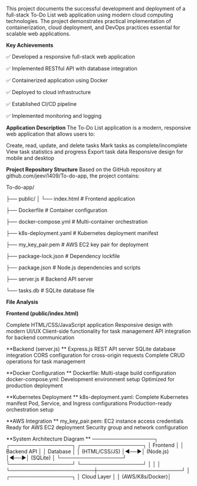 This project documents the successful development and deployment of a full-stack To-Do List web application using modern cloud computing technologies. The project demonstrates practical implementation of containerization, cloud deployment, and DevOps practices essential for scalable web applications.

**Key **Achievements****

✅ Developed a responsive full-stack web application

✅ Implemented RESTful API with database integration

✅ Containerized application using Docker

✅ Deployed to cloud infrastructure

✅ Established CI/CD pipeline

✅ Implemented monitoring and logging

**Application Description**
The To-Do List application is a modern, responsive web application that allows users to:

Create, read, update, and delete tasks
Mark tasks as complete/incomplete
View task statistics and progress
Export task data
Responsive design for mobile and desktop

**Project Repository Structure**
Based on the GitHub repository at github.com/jeevi1409/To-do-app, the project contains:

To-do-app/

├── public/
│   └── index.html              # Frontend application

├── Dockerfile                  # Container configuration

├── docker-compose.yml          # Multi-container orchestration

├── k8s-deployment.yaml         # Kubernetes deployment manifest

├── my_key_pair.pem            # AWS EC2 key pair for deployment

├── package-lock.json          # Dependency lockfile

├── package.json               # Node.js dependencies and scripts

├── server.js                  # Backend API server

└── tasks.db                   # SQLite database file

**File Analysis**

**Frontend (public/index.html)**

Complete HTML/CSS/JavaScript application
Responsive design with modern UI/UX
Client-side functionality for task management
API integration for backend communication

**Backend (server.js)
**
Express.js REST API server
SQLite database integration
CORS configuration for cross-origin requests
Complete CRUD operations for task management

**Docker Configuration
**
Dockerfile: Multi-stage build configuration
docker-compose.yml: Development environment setup
Optimized for production deployment

**Kubernetes Deployment
**
k8s-deployment.yaml: Complete Kubernetes manifest
Pod, Service, and Ingress configurations
Production-ready orchestration setup

**AWS Integration
**
my_key_pair.pem: EC2 instance access credentials
Ready for AWS EC2 deployment
Security group and network configuration

**System Architecture Diagram
**
─────────────────┐    ┌─────────────────┐    ┌─────────────────┐
│   Frontend      │    │   Backend API   │    │   Database      │
│   (HTML/CSS/JS) │◄──►│   (Node.js)     │◄──►│   (SQLite)      │
└─────────────────┘    └─────────────────┘    └─────────────────┘
         │                       │                       │
         └───────────────────────┼───────────────────────┘
                                 │
                    ┌─────────────────┐
                    │   Cloud Layer   │
                    │ (AWS/K8s/Docker)│
